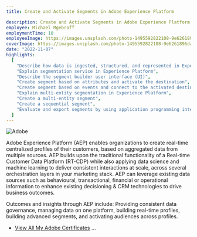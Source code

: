 ```yaml
---
title: Create and Activate Segments in Adobe Experience Platform

description: Create and Activate Segments in Adobe Experience Platform is a 1-day instructor-led (classroom or virtual) course, where you will learn to create simple, sequential, and multi-entity segments in Experience Platform with hands-on exercises. You will also learn how to create and activate destinations to use these segments.
employee: Michael Mgebroff
employmentTime: 10
employeeImage: https://images.unsplash.com/photo-1495592822108-9e6261896da8?ixlib=rb-4.0.3&ixid=MnwxMjA3fDB8MHxwaG90by1wYWdlfHx8fGVufDB8fHx8&auto=format&fit=crop&w=2070&q=80
coverImage: https://images.unsplash.com/photo-1495592822108-9e6261896da8?ixlib=rb-4.0.3&ixid=MnwxMjA3fDB8MHxwaG90by1wYWdlfHx8fGVufDB8fHx8&auto=format&fit=crop&w=2070&q=80
date: "2022-11-07"
highlights:
  [
    "Describe how data is ingested, structured, and represented in Experience Platform",
    "Explain segmentation service in Experience Platform",
    "Describe the segment builder user interface (UI)",
    "Create segment based on attributes and activate the destination",
    "Create segment based on events and connect to the activated destination",
    "Explain multi-entity segmentation in Experience Platform",
    "Create a multi-entity segment",
    "Create a sequential segment",
    "Evaluate and export segments by using application programming interface (API)",
  ]
---
```


![Adobe](/certifications/aep-activate-segments-certificate.PNG "The Adobe Cirtificate - Segments")

Adobe Experience Platform (AEP) enables organizations to create real-time centralized profiles of their customers, based on aggregated data from multiple sources. AEP builds upon the traditional functionality of a Real-time Customer Data Platform (RT-CDP) while also applying data science and machine learning to deliver consistent interactions at scale, across several orchestration layers in your marketing stack. AEP can leverage existing data sources such as behavioural, transactional, financial or operational information to enhance existing decisioning & CRM technologies to drive business outcomes.

Outcomes and insights through AEP include: Providing consistent data governance, managing data on one platform, building real-time profiles, building advanced segments, and activating audiences across profiles.

- [View All My Adobe Certificates](https://www.linkedin.com/in/michael-mgebroff-5725a05/details/featured/) ...
